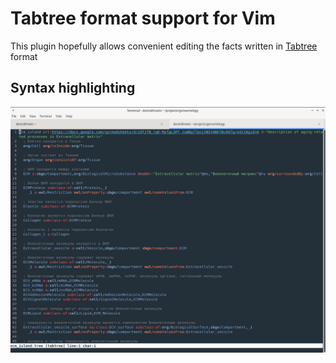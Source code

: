 # Tabtree format support for Vim

This plugin hopefully allows convenient editing the facts written in [Tabtree](https://github.com/prozion/tabtree-nim) format

## Syntax highlighting

<img src="docs/img/syntax_hi_1.png" width="800px">

